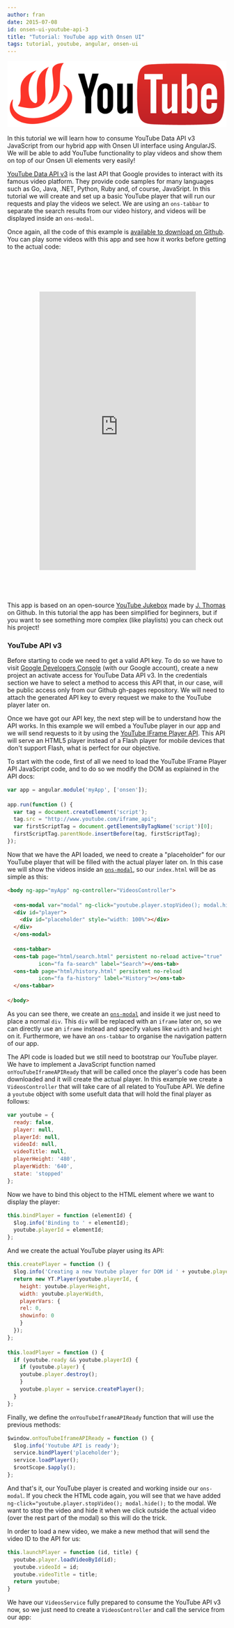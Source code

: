 ```yaml
---
author: fran
date: 2015-07-08
id: onsen-ui-youtube-api-3
title: "Tutorial: YouTube app with Onsen UI"
tags: tutorial, youtube, angular, onsen-ui
---
```


![OnsenUI-YouTube](/blog/content/images/2015/Jul/onsen-ui-youtube.png)

In this tutorial we will learn how to consume YouTube Data API v3 JavaScript from our hybrid app with Onsen UI interface using AngularJS. We will be able to add YouTube functionality to play videos and show them on top of our Onsen UI elements very easily!

<!-- more -->

[YouTube Data API v3](https://developers.google.com/youtube/v3/) is the last API that Google provides to interact with its famous video platform. They provide code samples for many languages such as Go, Java, .NET, Python, Ruby and, of course, JavaSript. In this tutorial we will create and set up a basic YouTube player that will run our requests and play the videos we select. We are using an `ons-tabbar` to separate the search results from our video history, and videos will be displayed inside an `ons-modal`.

Once again, all the code of this example is [available to download on Github](https://github.com/frankdiox/OnsenUI-YouTube). You can play some videos with this app and see how it works before getting to the actual code:

<iframe style="background-image: url('/blog/content/images/2015/Feb/nexus5-1.png'); padding: 65px 9px 58px 11px;  display:block; margin:auto;margin-top:30px; border:none;" src="https://frankdiox.github.io/OnsenUI-YouTube/" width="359" height="640" scrolling="no" class="lazy-hidden"></iframe>

This app is based on an open-source [YouTube Jukebox](http://jgthms.com/juketube/) made by [J. Thomas](http://jgthms.com) on Github. In this tutorial the app has been simplified for beginners, but if you want to see something more complex (like playlists) you can check out his project!

### YouTube API v3

Before starting to code we need to get a valid API key. To do so we have to visit [Google Developers Console](https://console.developers.google.com/project) (with our Google account), create a new project an activate access for YouTube Data API v3. In the credentials section we have to select a method to access this API that, in our case, will be public access only from our Github gh-pages repository. We will need to attach the generated API key to every request we make to the YouTube player later on.

Once we have got our API key, the next step will be to understand how the API works. In this example we will embed a YouTube player in our app and we will send requests to it by using the [YouTube IFrame Player API](https://developers.google.com/youtube/iframe_api_reference). This API will serve an HTML5 player instead of a Flash player for mobile devices that don't support Flash, what is perfect for our objective.

To start with the code, first of all we need to load the YouTube IFrame Player API JavaScript code, and to do so we modify the DOM as explained in the API docs:

```javascript
var app = angular.module('myApp', ['onsen']);

app.run(function () {
  var tag = document.createElement('script');
  tag.src = "http://www.youtube.com/iframe_api";
  var firstScriptTag = document.getElementsByTagName('script')[0];
  firstScriptTag.parentNode.insertBefore(tag, firstScriptTag);
});
```

Now that we have the API loaded, we need to create a "placeholder" for our YouTube player that will be filled with the actual player later on. In this case we will show the videos inside an [`ons-modal`](http://onsen.io/reference/ons-modal.html), so our `index.html` will be as simple as this:

```html
<body ng-app="myApp" ng-controller="VideosController">

  <ons-modal var="modal" ng-click="youtube.player.stopVideo(); modal.hide();">
  <div id="player">
    <div id="placeholder" style="width: 100%"></div>
  </div>
  </ons-modal>

  <ons-tabbar>
  <ons-tab page="html/search.html" persistent no-reload active="true"
          icon="fa fa-search" label="Search"></ons-tab>
  <ons-tab page="html/history.html" persistent no-reload
          icon="fa fa-history" label="History"></ons-tab>
  </ons-tabbar>

</body>
```

As you can see there, we create an [`ons-modal`](http://onsen.io/reference/ons-modal.html) and inside it we just need to place a normal `div`. This `div` will be replaced with an `iframe` later on, so we can directly use an `iframe` instead and specify values like `width` and `height` on it. Furthermore, we have an `ons-tabbar` to organise the navigation pattern of our app.

The API code is loaded but we still need to bootstrap our YouTube player. We have to implement a JavaScript function named `onYouTubeIframeAPIReady` that will be called once the player's code has been downloaded and it will create the actual player. In this example we create a `VideosController` that will take care of all related to YouTube API. We define a `youtube` object with some usefult data that will hold the final player as follows:

```javascript
var youtube = {
  ready: false,
  player: null,
  playerId: null,
  videoId: null,
  videoTitle: null,
  playerHeight: '480',
  playerWidth: '640',
  state: 'stopped'
};
```

Now we have to bind this object to the HTML element where we want to display the player:

```javascript
this.bindPlayer = function (elementId) {
  $log.info('Binding to ' + elementId);
  youtube.playerId = elementId;
};
```

And we create the actual YouTube player using its API:

```javascript
this.createPlayer = function () {
  $log.info('Creating a new Youtube player for DOM id ' + youtube.playerId + ' and video ' + youtube.videoId);
  return new YT.Player(youtube.playerId, {
    height: youtube.playerHeight,
    width: youtube.playerWidth,
    playerVars: {
    rel: 0,
    showinfo: 0
    }
  });
};

this.loadPlayer = function () {
  if (youtube.ready && youtube.playerId) {
    if (youtube.player) {
    youtube.player.destroy();
    }
    youtube.player = service.createPlayer();
  }
};
```

Finally, we define the `onYouTubeIframeAPIReady` function that will use the previous methods:

```javascript
$window.onYouTubeIframeAPIReady = function () {
  $log.info('Youtube API is ready');
  service.bindPlayer('placeholder');
  service.loadPlayer();
  $rootScope.$apply();
};

```

And that's it, our YouTube player is created and working inside our `ons-modal`. If you check the HTML code again, you will see that we have added `ng-click="youtube.player.stopVideo(); modal.hide();` to the modal. We want to stop the video and hide it when we click outside the actual video (over the rest part of the modal) so this will do the trick.

In order to load a new video, we make a new method that will send the video ID to the API for us:

```javascript
this.launchPlayer = function (id, title) {
  youtube.player.loadVideoById(id);
  youtube.videoId = id;
  youtube.videoTitle = title;
  return youtube;
}
```

We have our `VideosService` fully prepared to consume the YouTube API v3 now, so we just need to create a `VideosController` and call the service from our app:



